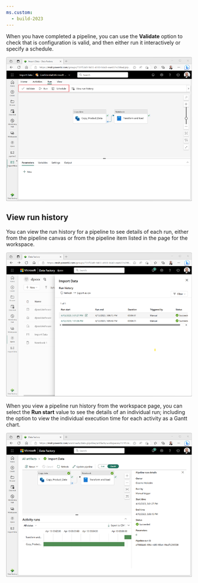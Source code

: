```yaml
---
ms.custom:
  - build-2023
---
```

When you have completed a pipeline, you can use the **Validate** option to check that is configuration is valid, and then either run it interactively or specify a schedule.

![Screenshot of a the Run menu for a pipeline in Microsoft Fabric.](../media/run-pipeline.png) <!-- Update screenshot for release -->

## View run history

You can view the run history for a pipeline to see details of each run, either from the pipeline canvas or from the pipeline item listed in the page for the workspace.

![Screenshot of a pipeline run history in Microsoft Fabric.](../media/pipeline-runs.png) <!-- Update screenshot for release -->

When you view a pipeline run history from the workspace page, you can select the **Run start** value to see the details of an individual run; including the option to view the individual execution time for each activity as a Gantt chart.

![Screenshot of a pipeline run details in Microsoft Fabric.](../media/pipeline-run-details.png) <!-- Update screenshot for release -->

